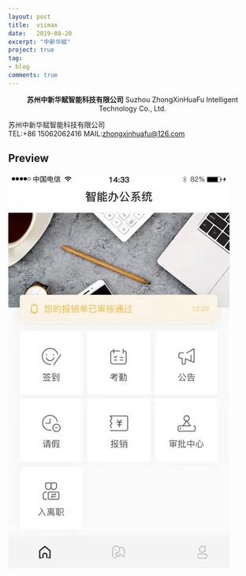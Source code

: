 ```yaml
---
layout: post
title:  viimax
date:   2019-08-20
excerpt: "中新华赋"
project: true
tag:
- blog
comments: true
---
```

 
    
<center>
<b> 苏州中新华赋智能科技有限公司</b>
Suzhou ZhongXinHuaFu Intelligent Technology Co., Ltd.
</center>
     
苏州中新华赋智能科技有限公司   
TEL:+86 15062062416
MAIL:zhongxinhuafu@126.com  <br>



## Preview

 ![avatar](/assets/img/zhongxin.jpg)
	
	 
 
 

 
 

 
 
 

